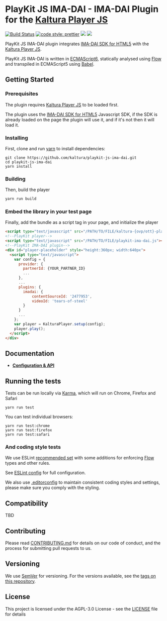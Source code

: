 # PlayKit JS IMA-DAI - IMA-DAI Plugin for the [Kaltura Player JS]

[![Build Status](https://travis-ci.org/kaltura/playkit-js-ima-dai.svg?branch=master)](https://travis-ci.com/kaltura/playkit-js-ima-dai)
[![code style: prettier](https://img.shields.io/badge/code_style-prettier-ff69b4.svg?style=flat-square)](https://github.com/prettier/prettier)
[![](https://img.shields.io/npm/v/@playkit-js/playkit-js-ima-dai/latest.svg)](https://www.npmjs.com/package/@playkit-js/playkit-js-ima-dai)
[![](https://img.shields.io/npm/v/@playkit-js/playkit-js-ima-dai/canary.svg)](https://www.npmjs.com/package/@playkit-js/playkit-js-ima-dai/v/canary)

PlayKit JS IMA-DAI plugin integrates [IMA-DAI SDK for HTML5] with the [Kaltura Player JS].

PlayKit JS IMA-DAI is written in [ECMAScript6], statically analysed using [Flow] and transpiled in ECMAScript5 using [Babel].

[ima-dai sdk for html5]: https://developers.google.com/interactive-media-ads/docs/sdks/html5/dai/
[flow]: https://flow.org/
[ecmascript6]: https://github.com/ericdouglas/ES6-Learning#articles--tutorials
[babel]: https://babeljs.io
[kaltura player js]: https://github.com/kaltura/kaltura-player-js

## Getting Started

### Prerequisites

The plugin requires [Kaltura Player JS] to be loaded first.

The plugin uses the [IMA-DAI SDK for HTML5] Javascript SDK, if the SDK is already loaded on the page the plugin will use it, and if it's not then it will load it.

### Installing

First, clone and run [yarn] to install dependencies:

[yarn]: https://yarnpkg.com/lang/en/

```
git clone https://github.com/kaltura/playkit-js-ima-dai.git
cd playkit-js-ima-dai
yarn install
```

### Building

Then, build the player

```javascript
yarn run build
```

### Embed the library in your test page

Finally, add the bundle as a script tag in your page, and initialize the player

```html
<script type="text/javascript" src="/PATH/TO/FILE/kaltura-{ovp/ott}-player.js"></script>
<!--PlayKit player-->
<script type="text/javascript" src="/PATH/TO/FILE/playkit-ima-dai.js"></script>
<!--PlayKit IMA-DAI plugin-->
<div id="player-placeholder" style="height:360px; width:640px">
  <script type="text/javascript">
    var config = {
      provider: {
        partnerId: {YOUR_PARTNER_ID}
        ...
      },
      ...
      plugins: {
        imadai: {
            contentSourceId: '2477953',
            videoId: 'tears-of-steel'
        }
      }
      ...
    };
    var player = KalturaPlayer.setup(config);
    player.play();
  </script>
</div>
```

## Documentation

- **[Configuration & API](docs/api.md)**

## Running the tests

Tests can be run locally via [Karma], which will run on Chrome, Firefox and Safari

[karma]: https://karma-runner.github.io/1.0/index.html

```
yarn run test
```

You can test individual browsers:

```
yarn run test:chrome
yarn run test:firefox
yarn run test:safari
```

### And coding style tests

We use ESLint [recommended set](http://eslint.org/docs/rules/) with some additions for enforcing [Flow] types and other rules.

See [ESLint config](.eslintrc.json) for full configuration.

We also use [.editorconfig](.editorconfig) to maintain consistent coding styles and settings, please make sure you comply with the styling.

## Compatibility

TBD

## Contributing

Please read [CONTRIBUTING.md](https://gist.github.com/PurpleBooth/b24679402957c63ec426) for details on our code of conduct, and the process for submitting pull requests to us.

## Versioning

We use [SemVer](http://semver.org/) for versioning. For the versions available, see the [tags on this repository](https://github.com/kaltura/playkit-js-ima-dai/tags).

## License

This project is licensed under the AGPL-3.0 License - see the [LICENSE](LICENSE) file for details

```

```

